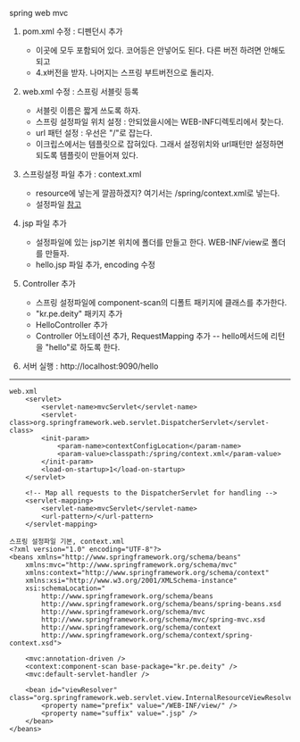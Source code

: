 spring web mvc

1. pom.xml 수정 : 디펜던시 추가
    - 이곳에 모두 포함되어 있다. 코어등은 안넣어도 된다. 다른 버전 하려면 안해도되고
    - 4.x버전을 받자. 나머지는 스프링 부트버전으로 돌리자.

2. web.xml 수정 : 스프링 서블릿 등록
    - 서블릿 이름은 짧게 쓰도록 하자.
    - 스프링 설정파일 위치 설정 : 안되었을시에는 WEB-INF디렉토리에서 찾는다.
    - url 패턴 설정 : 우선은 "/"로 잡는다.
    - 이크립스에서는 템플릿으로 잡혀있다. 그래서 설정위치와 url패턴만 설정하면 되도록 템플릿이 만들어져 있다.
    
3. 스프링설정 파일 추가 : context.xml
    - resource에 넣는게 깔끔하겠지? 여기서는 /spring/context.xml로 넣는다.
    - 설정파일 [참고](https://crunchify.com/simplest-spring-mvc-hello-world-example-tutorial-spring-model-view-controller-tips/) 
    
4. jsp 파일 추가
    - 설정파일에 있는 jsp기본 위치에 폴더를 만들고 한다. WEB-INF/view로 폴더를 만들자.
    - hello.jsp 파일 추가, encoding 수정

5. Controller 추가
    - 스프링 설정파일에 component-scan의 디폴트 패키지에 클래스를 추가한다.
    - "kr.pe.deity" 패키지 추가
    - HelloController 추가
    - Controller 어노테이션 추가, RequestMapping 추가
    -- hello메서드에 리턴을 "hello"로 하도록 한다.
    
6. 서버 실행 : http://localhost:9090/hello    
    
---

```
web.xml
	<servlet>
		<servlet-name>mvcServlet</servlet-name>
		<servlet-class>org.springframework.web.servlet.DispatcherServlet</servlet-class>
		<init-param>
			<param-name>contextConfigLocation</param-name>
			<param-value>classpath:/spring/context.xml</param-value>
		</init-param>
		<load-on-startup>1</load-on-startup>
	</servlet>

	<!-- Map all requests to the DispatcherServlet for handling -->
	<servlet-mapping>
		<servlet-name>mvcServlet</servlet-name>
		<url-pattern>/</url-pattern>
	</servlet-mapping>
```
    
```
스프링 설정파일 기본, context.xml
<?xml version="1.0" encoding="UTF-8"?>
<beans xmlns="http://www.springframework.org/schema/beans"
    xmlns:mvc="http://www.springframework.org/schema/mvc"
    xmlns:context="http://www.springframework.org/schema/context"
    xmlns:xsi="http://www.w3.org/2001/XMLSchema-instance"
    xsi:schemaLocation="
        http://www.springframework.org/schema/beans     
        http://www.springframework.org/schema/beans/spring-beans.xsd
        http://www.springframework.org/schema/mvc 
        http://www.springframework.org/schema/mvc/spring-mvc.xsd
        http://www.springframework.org/schema/context 
        http://www.springframework.org/schema/context/spring-context.xsd">
 
    <mvc:annotation-driven />
    <context:component-scan base-package="kr.pe.deity" />
    <mvc:default-servlet-handler />
 
    <bean id="viewResolver" class="org.springframework.web.servlet.view.InternalResourceViewResolver">
        <property name="prefix" value="/WEB-INF/view/" />
        <property name="suffix" value=".jsp" />
    </bean>
</beans>
```
    
